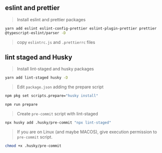 ## eslint and prettier

> Install eslint and prettier packages

```bash
yarn add eslint eslint-config-prettier eslint-plugin-prettier prettier @typescript-eslint/eslint-plugin
@typescript-eslint/parser -D
```

> copy `eslintrc.js` and `.prettierrc`  files

## lint staged and Husky

> Install lint-staged and husky packages

```bash
yarn add lint-staged husky -D
```

> Edit `package.json` adding the prepare script

```bash
npm pkg set scripts.prepare="husky install"

npm run prepare
```

> Create `pre-commit` script with lint-staged

```bash
npx husky add .husky/pre-commit "npx lint-staged"
```

> If you are on Linux (and maybe MACOS), give execution permission to `pre-commit` script.

```bash
chmod +x .husky/pre-commit
```
